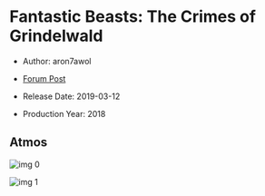 # Fantastic Beasts: The Crimes of Grindelwald

* Author: aron7awol

* [Forum Post](https://www.avsforum.com/threads/bass-eq-for-filtered-movies.2995212/post-57678228)

* Release Date: 2019-03-12
* Production Year: 2018

## Atmos

![img 0](https://i.imgur.com/XydhTgD.jpg)

![img 1](https://i.imgur.com/Wb0zGwR.jpg)

